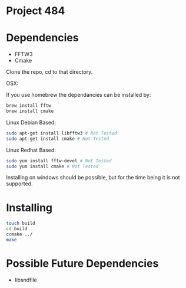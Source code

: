 Project 484
===========

Dependencies
============

- FFTW3
- Cmake

Clone the repo, cd to that directory.

OSX:

If you use homebrew the dependancies can be installed by:

```bash
brew install fftw
brew install cmake
```

Linux Debian Based:

```bash
sudo apt-get install libfftw3 # Not Tested
sudo apt-get install cmake # Not Tested
```

Linux Redhat Based:

```bash
sudo yum install fftw-devel # Not Tested
sudo yum install cmake # Not Tested
```

Installing on windows should be possible, but for the time being it is not
supported.

Installing
==========

```bash
touch build
cd build
ccmake ../
make
```

Possible Future Dependencies
============================

- libsndfile
